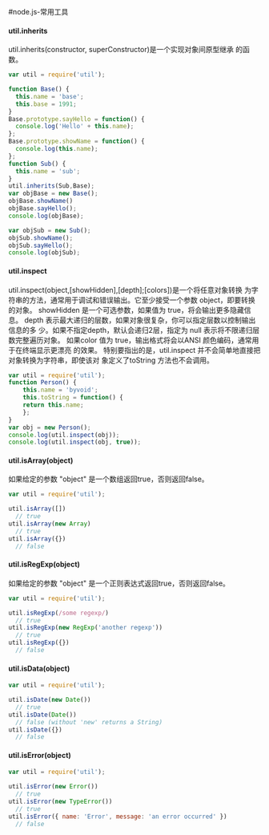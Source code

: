 #node.js-常用工具
#### util.inherits
util.inherits(constructor, superConstructor)是一个实现对象间原型继承 的函数。
```js
var util = require('util');

function Base() {
  this.name = 'base';
  this.base = 1991;
}
Base.prototype.sayHello = function() {
  console.log('Hello' + this.name);
};
Base.prototype.showName = function() {
  console.log(this.name);
};
function Sub() {
  this.name = 'sub';
}
util.inherits(Sub,Base);
var objBase = new Base();
objBase.showName()
objBase.sayHello();
console.log(objBase);

var objSub = new Sub();
objSub.showName();
objSub.sayHello();
console.log(objSub);
```
#### util.inspect
util.inspect(object,[showHidden],[depth];[colors])是一个将任意对象转换 为字符串的方法，通常用于调试和错误输出。它至少接受一个参数 object，即要转换的对象。
showHidden 是一个可选参数，如果值为 true，将会输出更多隐藏信息。
depth 表示最大递归的层数，如果对象很复杂，你可以指定层数以控制输出信息的多 少。如果不指定depth，默认会递归2层，指定为 null 表示将不限递归层数完整遍历对象。 如果color 值为 true，输出格式将会以ANSI 颜色编码，通常用于在终端显示更漂亮 的效果。
特别要指出的是，util.inspect 并不会简单地直接把对象转换为字符串，即使该对 象定义了toString 方法也不会调用。
```js
var util = require('util'); 
function Person() { 
    this.name = 'byvoid'; 
    this.toString = function() { 
    return this.name; 
    }; 
} 
var obj = new Person(); 
console.log(util.inspect(obj)); 
console.log(util.inspect(obj, true)); 
```
#### util.isArray(object)
如果给定的参数 "object" 是一个数组返回true，否则返回false。
```js
var util = require('util');

util.isArray([])
  // true
util.isArray(new Array)
  // true
util.isArray({})
  // false
```
#### util.isRegExp(object)
如果给定的参数 "object" 是一个正则表达式返回true，否则返回false。
```js
var util = require('util');

util.isRegExp(/some regexp/)
  // true
util.isRegExp(new RegExp('another regexp'))
  // true
util.isRegExp({})
  // false
```
#### util.isData(object)
```js
var util = require('util');

util.isDate(new Date())
  // true
util.isDate(Date())
  // false (without 'new' returns a String)
util.isDate({})
  // false
```
#### util.isError(object)
```js
var util = require('util');

util.isError(new Error())
  // true
util.isError(new TypeError())
  // true
util.isError({ name: 'Error', message: 'an error occurred' })
  // false
```